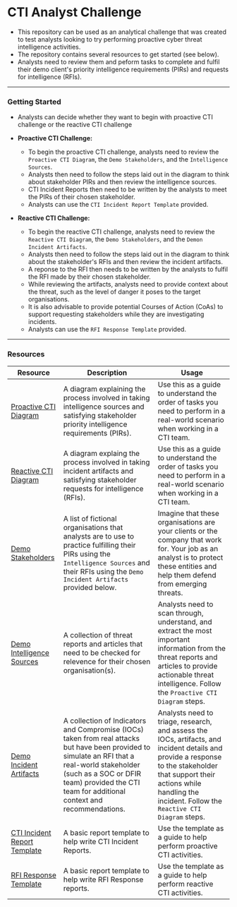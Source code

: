# CTI Analyst Challenge
- This repository can be used as an analytical challenge that was created to test analysts looking to try performing proactive cyber threat intelligence activities.
- The repository contains several resources to get started (see below).
- Analysts need to review them and peform tasks to complete and fulfil their demo client's priority intelligence requirements (PIRs) and requests for intelligence (RFIs).

--- 

### Getting Started
- Analysts can decide whether they want to begin with proactive CTI challenge or the reactive CTI challenge

- **Proactive CTI Challenge:**
  - To begin the proactive CTI challenge, analysts need to review the `Proactive CTI Diagram`, the `Demo Stakeholders`, and the `Intelligence Sources`.
  - Analysts then need to follow the steps laid out in the diagram to think about stakeholder PIRs and then review the intelligence sources.
  - CTI Incident Reports then need to be written by the analysts to meet the PIRs of their chosen stakeholder.
  - Analysts can use the `CTI Incident Report Template` provided.
 
- **Reactive CTI Challenge:**
  - To begin the reactive CTI challenge, analysts need to review the `Reactive CTI Diagram`, the `Demo Stakeholders`, and the `Demon Incident Artifacts`.
  - Analysts then need to follow the steps laid out in the diagram to think about the stakeholder's RFIs and then review the incident artifacts.
  - A reponse to the RFI then needs to be written by the analysts to fulfil the RFI made by their chosen stakeholder.
  - While reviewing the artifacts, analysts need to provide context about the threat, such as the level of danger it poses to the target organisations.
  - It is also advisable to provide potential Courses of Action (CoAs) to support requesting stakeholders while they are investigating incidents.
  - Analysts can use the `RFI Response Template` provided.

---

### Resources

| Resource | Description | Usage |
|---|---|---|
| [Proactive CTI Diagram](https://github.com/BushidoUK/CTI-Analyst-Challenge/blob/main/Proactive%20CTI%20Diagram.png) | A diagram explaining the process involved in taking intelligence sources and satisfying stakeholder priority intelligence requirements (PIRs). |  Use this as a guide to understand the order of tasks you need to perform in a real-world scenario when working in a CTI team. |
| [Reactive CTI Diagram](https://github.com/BushidoUK/CTI-Analyst-Challenge/blob/main/Reactive%20CTI%20Diagram.png) | A diagram explaing the process involved in taking incident artifacts and satisfying stakeholder requests for intelligence (RFIs). | Use this as a guide to understand the order of tasks you need to perform in a real-world scenario when working in a CTI team. |
| [Demo Stakeholders](https://github.com/BushidoUK/CTI-Analyst-Challenge/blob/main/Demos/DemoStakeholders.m) | A list of fictional organisations that analysts are to use to practice fulfilling their PIRs using the `Intelligence Sources` and their RFIs using the `Demo Incident Artifacts` provided below. | Imagine that these organisations are your clients or the company that work for. Your job as an analyst is to protect these entities and help them defend from emerging threats. |
| [Demo Intelligence Sources](https://github.com/BushidoUK/CTI-Analyst-Challenge/blob/main/Demos/DemoIntelligenceSources.md) | A collection of threat reports and articles that need to be checked for relevence for their chosen organisation(s). | Analysts need to scan through, understand, and extract the most important information from the threat reports and articles to provide actionable threat intelligence. Follow the `Proactive CTI Diagram` steps. |
| [Demo Incident Artifacts](https://github.com/BushidoUK/CTI-Analyst-Challenge/blob/main/Demos/DemoIncidentArtifacts.md) | A collection of Indicators and Compromise (IOCs) taken from real attacks but have been provided to simulate an RFI that a real-world stakeholder (such as a SOC or DFIR team) provided the CTI team for additional context and recommendations. | Analysts need to triage, research, and assess the IOCs, artifacts, and incident details and provide a response to the stakeholder that support their actions while handling the incident. Follow the `Reactive CTI Diagram` steps. |
| [CTI Incident Report Template](https://github.com/BushidoUK/CTI-Analyst-Challenge/blob/main/Templates/CTI_IncidentReport_Template.md) | A basic report template to help write CTI Incident Reports. | Use the template as a guide to help perform proactive CTI activities. |
| [RFI Response Template](https://github.com/BushidoUK/CTI-Analyst-Challenge/blob/main/Templates/RFI_Response_Template.md) | A basic report template to help write RFI Response reports. | Use the template as a guide to help perform reactive CTI activities. |
